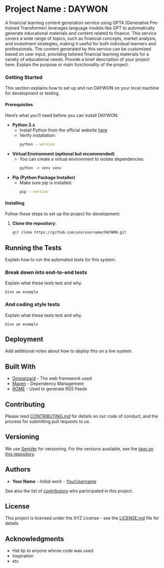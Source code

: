 
# Project Name : DAYWON
A financial learning content generation service using GPT4 (Generative Pre-trained Transformer) leverages language models like GPT to automatically generate educational materials and content related to finance. This service covers a wide range of topics, such as financial concepts, market analysis, and investment strategies, making it useful for both individual learners and professionals. The content generated by this service can be customized based on user input, providing tailored financial learning materials for a variety of educational needs.
Provide a brief description of your project here. Explain the purpose or main functionality of the project.

### Getting Started

This section explains how to set up and run DAYWON on your local machine for development or testing.

#### Prerequisites

Here’s what you’ll need before you can install DAYWON:

- **Python 3.x**
    - Install Python from the official website [here](https://www.python.org/downloads/)
    - Verify installation: 
      ```bash
      python --version
      ```
- **Virtual Environment (optional but recommended)**
    - You can create a virtual environment to isolate dependencies:
      ```bash
      python -m venv venv
      ```
- **Pip (Python Package Installer)**
    - Make sure pip is installed:
      ```bash
      pip --version
      ```

#### Installing

Follow these steps to set up the project for development:

1. **Clone the repository**:
   ```bash
   git clone https://github.com/yourusername/DAYWON.git


## Running the Tests

Explain how to run the automated tests for this system.

### Break down into end-to-end tests

Explain what these tests test and why.

```
Give an example
```

### And coding style tests

Explain what these tests test and why.

```
Give an example
```

## Deployment

Add additional notes about how to deploy this on a live system.

## Built With

* [Dropwizard](http://www.dropwizard.io/1.0.2/docs/) - The web framework used
* [Maven](https://maven.apache.org/) - Dependency Management
* [ROME](https://rometools.github.io/rome/) - Used to generate RSS Feeds

## Contributing

Please read [CONTRIBUTING.md](https://github.com/your/project/contributing.md) for details on our code of conduct, and the process for submitting pull requests to us.

## Versioning

We use [SemVer](http://semver.org/) for versioning. For the versions available, see the [tags on this repository](https://github.com/your/project/tags).

## Authors

* **Your Name** - *Initial work* - [YourUsername](https://github.com/YourUsername)

See also the list of [contributors](https://github.com/your/project/contributors) who participated in this project.

## License

This project is licensed under the XYZ License - see the [LICENSE.md](LICENSE.md) file for details

## Acknowledgments

* Hat tip to anyone whose code was used
* Inspiration
* etc
